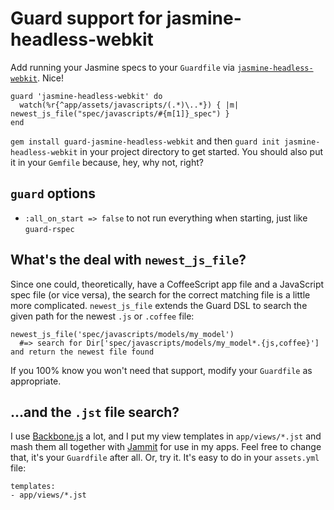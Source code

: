 # Guard support for jasmine-headless-webkit

Add running your Jasmine specs to your `Guardfile` via [`jasmine-headless-webkit`](http://github.com/johnbintz/jasmine-headless-webkit/). Nice!

    guard 'jasmine-headless-webkit' do
      watch(%r{^app/assets/javascripts/(.*)\..*}) { |m| newest_js_file("spec/javascripts/#{m[1]}_spec") }
    end

`gem install guard-jasmine-headless-webkit` and then `guard init jasmine-headless-webkit` in your project directory to get started.
You should also put it in your `Gemfile` because, hey, why not, right?

## `guard` options

* `:all_on_start => false` to not run everything when starting, just like `guard-rspec`

## What's the deal with `newest_js_file`?

Since one could, theoretically, have a CoffeeScript app file and a JavaScript spec file (or vice versa), the search for the correct matching
file is a little more complicated. `newest_js_file` extends the Guard DSL to search the given path for the newest `.js` or `.coffee` file:

    newest_js_file('spec/javascripts/models/my_model')
      #=> search for Dir['spec/javascripts/models/my_model*.{js,coffee}'] and return the newest file found

If you 100% know you won't need that support, modify your `Guardfile` as appropriate.

## ...and the `.jst` file search?

I use [Backbone.js](http://documentcloud.github.com/backbone/) a lot, and I put my view templates in `app/views/*.jst` 
and mash them all together with [Jammit](https://github.com/documentcloud/jammit) for use in my apps. Feel free to change that, it's your `Guardfile` after all.
Or, try it. It's easy to do in your `assets.yml` file:

    templates:
    - app/views/*.jst

